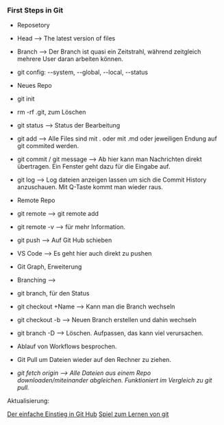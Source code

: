 ### First Steps in Git
- Reposetory
- Head --> The latest version of files
- Branch --> Der Branch ist quasi ein Zeitstrahl, während zeitgleich mehrere User daran arbeiten können.
- git config: --system, --global, --local, --status

- Neues Repo
- git init
- rm -rf .git, zum Löschen
- git status --> Status der Bearbeitung
- git add --> Alle Files sind mit . oder mit .md oder jeweiligen Endung auf git commited werden.
- git commit / git message --> Ab hier kann man Nachrichten direkt übertragen. Ein Fenster geht dazu für die Eingabe auf.
- git log --> Log dateien anzeigen lassen um sich die Commit History anzuschauen. Mit Q-Taste kommt man wieder raus.

- Remote Repo
- git remote --> git remote add
- git remote -v --> für mehr Information.
- git push --> Auf Git Hub schieben

- VS Code --> Es geht hier auch direkt zu pushen
- Git Graph, Erweiterung

- Branching --> 
- git branch, für den Status
- git checkout +Name --> Kann man die Branch wechseln
- git checkout -b --> Neuen Branch erstellen und dahin wechseln
- git branch -D --> Löschen. Aufpassen, das kann viel verursachen.

- Ablauf von Workflows besprochen.

- Git Pull um Dateien wieder auf den Rechner zu ziehen.
- *git fetch origin --> Alle Dateien aus einem Repo downloaden/miteinander abgleichen. Funktioniert im Vergleich zu git pull.*

Aktualisierung:

[Der einfache Einstieg in Git Hub](https://rogerdudler.github.io/git-guide/index.de.html)
[Spiel zum Lernen von git](https://github.com/git-learning-game/oh-my-git)
